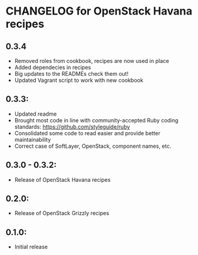 # CHANGELOG for OpenStack Havana recipes

## 0.3.4

* Removed roles from cookbook, recipes are now used in place
* Added dependecies in recipes
* Big updates to the READMEs check them out!
* Updated Vagrant script to work with new cookbook

## 0.3.3:

* Updated readme
* Brought most code in line with community-accepted Ruby coding standards: https://github.com/styleguide/ruby
* Consolidated some code to read easier and provide better maintainability
* Correct case of SoftLayer, OpenStack, component names, etc.


## 0.3.0 - 0.3.2:

* Release of OpenStack Havana recipes


## 0.2.0:

* Release of OpenStack Grizzly recipes


## 0.1.0:

* Initial release

